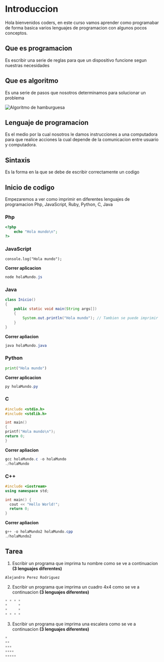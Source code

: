 # Introduccion
Hola bienvenidos coders, en este curso vamos aprender como programabar de forma basica
varios lenguajes de programacion con algunos pocos conceptos.
## Que es programacion
Es escribir una serie de reglas para que un dispositivo funcione segun nuestras necesidades
## Que es algoritmo
Es una serie de pasos que nosotros determinamos para solucionar un problema

![Algoritmo de hamburguesa](https://github.com/McGilfordJose/AprendeAProgramar/blob/main/1.Introduccion/Image/hamburguesa.png)

## Lenguaje de programacion
Es el medio por la cual nosotros le damos instrucciones a una computadora para que realice acciones
la cual depende de la comunicacion entre usuario y computadora.
## Sintaxis
Es la forma en la que se debe de escribir correctamente un codigo
## Inicio de codigo
Empezaremos a ver como imprimir en diferentes lenguajes de programacion Php, JavaScript, Ruby,
Python, C, Java
### Php
```php
<?php
    echo "Hola mundo\n";
?>
```
### JavaScript
```Js
console.log("Hola mundo");
```
**Correr aplicacion**
```powershell
node holaMundo.js
```
### Java
```Java
class Inicio()
{
    public static void main(String args[])
    {
        System.out.println("Hola mundo"); // Tambien se puede imprimir de esta forma, pero esrara en la misma linea System.out.print("Hola mundo");
    }
}
```
**Correr apliacion**
```powershell
java holaMundo.java
```
### Python
```Python
print("Hola mundo")
```
**Correr aplicacion**
```powershell
py holaMundo.py
```
### C
```C
#include <stdio.h>
#include <stdlib.h>

int main()
{
printf("Hola mundo\n");
return 0;
}
```
**Correr apliacion**
```powershell
gcc holaMundo.c -o holaMundo
./holaMundo
```

### C++
```C++
#include <iostream>
using namespace std;

int main() {
  cout << "Hello World!";
  return 0;
}
```
**Correr apliacion**
```powershell
g++ -o holaMundo2 holaMundo.cpp
./holaMundo2
```
## Tarea
1. Escribir un programa que imprima tu nombre como se ve a continuacion **(3 lenguajes diferentes)**
```powershell
Alejandro Perez Rodriguez
```
2. Escribir un programa que imprima un cuadro 4x4 como se ve a continuacion **(3 lenguajes diferentes)**
```powershell
* * * *
*     *
*     *
* * * *
```
3. Escribir un programa que imprima una escalera como se ve a continuacion **(3 lenguajes diferentes)**
```powershell
*
**
***
****
*****
```